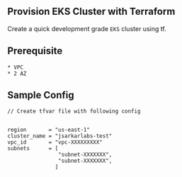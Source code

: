 ## Provision EKS Cluster with Terraform
Create a quick development grade `EKS` cluster using tf.

## Prerequisite

    * VPC
    * 2 AZ

## Sample Config

    // Create tfvar file with following config

    
    region       = "us-east-1"
    cluster_name = "jsarkarlabs-test"
    vpc_id       = "vpc-XXXXXXXXX"
    subnets      = [
                    "subnet-XXXXXXX",
                    "subnet-XXXXXXX",
                   ]
    

